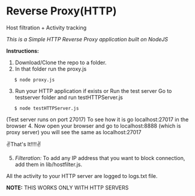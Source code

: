# Reverse Proxy(HTTP)
Host filtration + Activity tracking

*This is a Simple HTTP Reverse Proxy application built on NodeJS*

**Instructions:**

1. Download/Clone the repo to a folder.
2. In that folder run the proxy.js
```
   $ node proxy.js
```   

3. Run your HTTP application if exists or Run the test server
   Go to testserver folder and run testHTTPServer.js
```   
   $ node testHTTPServer.js
 ```  
   (Test server runs on port 27017)
   To see how it is go localhost:27017 in the browser
4. Now open your browser and go to localhost:8888 (which is proxy server) you will see the same as localhost:27017

:v:That's It!!!!:v:

5. *Filteration:* To add any IP address that you want to block connection, add them in lib/hostfilter.js.

All the activity to your HTTP server are logged to logs.txt file.

**NOTE:** THIS WORKS ONLY WITH HTTP SERVERS
